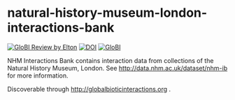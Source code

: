 # natural-history-museum-london-interactions-bank
[![GloBI Review by Elton](../../actions/workflows/review.yml/badge.svg)](../../actions/workflows/review.yml) [![DOI](https://zenodo.org/badge/64956489.svg)](https://zenodo.org/badge/latestdoi/64956489) [![GloBI](http://api.globalbioticinteractions.org/interaction.svg?accordingTo=globi:globalbioticinteractions/natural-history-museum-london-interactions-bank)](http://globalbioticinteractions.org/?accordingTo=globi:globalbioticinteractions/natural-history-museum-london-interactions-bank)

NHM Interactions Bank contains interaction data from collections of the Natural History Museum, London.  See http://data.nhm.ac.uk/dataset/nhm-ib for more information.

Discoverable through http://globalbioticinteractions.org .
